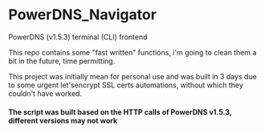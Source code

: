 # PowerDNS_Navigator
PowerDNS (v1.5.3) terminal (CLI) frontend

This repo contains some "fast written" functions, i'm going to clean them a bit in the future, time permitting.

This project was initially mean for personal use and was built in 3 days due to some urgent let'sencrypt SSL certs automations, without which they couldn't have worked.

#### The script was built based on the HTTP calls of PowerDNS v1.5.3, different versions may not work

